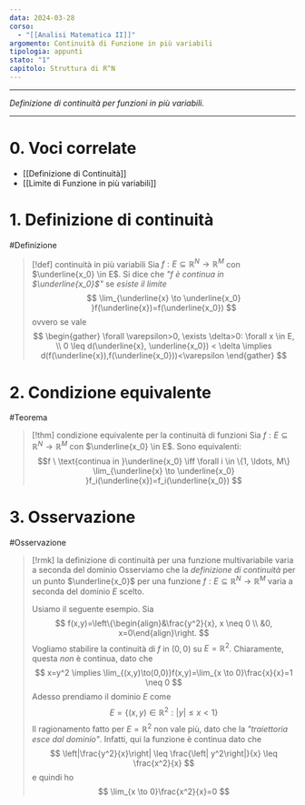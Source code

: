 ```yaml
---
data: 2024-03-28
corso:
  - "[[Analisi Matematica II]]"
argomento: Continuità di Funzione in più variabili
tipologia: appunti
stato: "1"
capitolo: Struttura di R^N
---
```

- - -
*Definizione di continuità per funzioni in più variabili.*
- - -
# 0. Voci correlate
- [[Definizione di Continuità]]
- [[Limite di Funzione in più variabili]]
# 1. Definizione di continuità
#Definizione 
> [!def] continuità in più variabili
> Sia $f:E\subseteq \mathbb{R}^N \longrightarrow \mathbb{R}^M$ con $\underline{x_0} \in E$. 
> Si dice che *"$f$ è continua in $\underline{x_0}$"* se *esiste il limite*
> $$
> \lim_{\underline{x} \to \underline{x_0} }f(\underline{x})=f(\underline{x_0})
> $$
> ovvero se vale
> $$
> \begin{gather} \forall \varepsilon>0, \exists \delta>0: \forall x \in E, \\ 0 \leq d(\underline{x}, \underline{x_0}) < \delta \implies d(f(\underline{x}),f(\underline{x_0}))<\varepsilon
> \end{gather}
> $$

# 2. Condizione equivalente
#Teorema 
> [!thm] condizione equivalente per la continuità di funzioni
> Sia $f:E\subseteq \mathbb{R}^N \longrightarrow \mathbb{R}^M$ con $\underline{x_0} \in E$. Sono equivalenti:
> $$f \ \text{continua in }\underline{x_0} \iff \forall i \in \{1, \ldots, M\} \lim_{\underline{x} \to \underline{x_0} }f_i(\underline{x})=f_i(\underline{x_0}) $$

# 3. Osservazione
#Osservazione 
> [!rmk] la definizione di continuità per una funzione multivariabile varia a seconda del dominio
> Osserviamo che la *definizione di continuità* per un punto $\underline{x_0}$ per una funzione $f:E \subseteq \mathbb{R}^N\longrightarrow \mathbb{R}^M$ varia a seconda del dominio $E$ scelto.
> 
> Usiamo il seguente esempio.
> Sia
> $$
> f(x,y)=\left\{\begin{align}&\frac{y^2}{x}, x \neq 0 \\ &0, x=0\end{align}\right.
> $$
> Vogliamo stabilire la continuità di $f$ in $(0,0)$ su $E=\mathbb{R}^2$. Chiaramente, questa *non* è continua, dato che
> $$
> x=y^2 \implies \lim_{(x,y)\to(0,0)}f(x,y)=\lim_{x \to 0}\frac{x}{x}=1 \neq 0
> $$
> Adesso prendiamo il dominio $E$ come
> $$
> E = \left\{(x,y) \in \mathbb{R}^2 : |y| \leq x < 1\right\}
> $$
> Il ragionamento fatto per $E=\mathbb{R}^2$ non vale più, dato che la *"traiettoria esce dal dominio"*. Infatti, qui la funzione è continua dato che
> $$
> \left|\frac{y^2}{x}\right| \leq \frac{\left| y^2\right|}{x} \leq \frac{x^2}{x}
> $$
> e quindi ho
> $$
> \lim_{x \to 0}\frac{x^2}{x}=0
> $$

